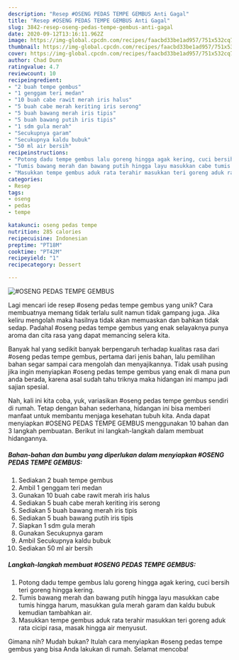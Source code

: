```yaml
---
description: "Resep #OSENG PEDAS TEMPE GEMBUS Anti Gagal"
title: "Resep #OSENG PEDAS TEMPE GEMBUS Anti Gagal"
slug: 3842-resep-oseng-pedas-tempe-gembus-anti-gagal
date: 2020-09-12T13:16:11.962Z
image: https://img-global.cpcdn.com/recipes/faacbd33be1ad957/751x532cq70/oseng-pedas-tempe-gembus-foto-resep-utama.jpg
thumbnail: https://img-global.cpcdn.com/recipes/faacbd33be1ad957/751x532cq70/oseng-pedas-tempe-gembus-foto-resep-utama.jpg
cover: https://img-global.cpcdn.com/recipes/faacbd33be1ad957/751x532cq70/oseng-pedas-tempe-gembus-foto-resep-utama.jpg
author: Chad Dunn
ratingvalue: 4.7
reviewcount: 10
recipeingredient:
- "2 buah tempe gembus"
- "1 genggam teri medan"
- "10 buah cabe rawit merah iris halus"
- "5 buah cabe merah keriting iris serong"
- "5 buah bawang merah iris tipis"
- "5 buah bawang putih iris tipis"
- "1 sdm gula merah"
- "Secukupnya garam"
- "Secukupnya kaldu bubuk"
- "50 ml air bersih"
recipeinstructions:
- "Potong dadu tempe gembus lalu goreng hingga agak kering, cuci bersih teri goreng hingga kering."
- "Tumis bawang merah dan bawang putih hingga layu masukkan cabe tumis hingga harum, masukkan gula merah garam dan kaldu bubuk kemudian tambahkan air."
- "Masukkan tempe gembus aduk rata terahir masukkan teri goreng aduk rata cicipi rasa, masak hingga air menyusut."
categories:
- Resep
tags:
- oseng
- pedas
- tempe

katakunci: oseng pedas tempe 
nutrition: 285 calories
recipecuisine: Indonesian
preptime: "PT18M"
cooktime: "PT42M"
recipeyield: "1"
recipecategory: Dessert

---
```



![#OSENG PEDAS TEMPE GEMBUS](https://img-global.cpcdn.com/recipes/faacbd33be1ad957/751x532cq70/oseng-pedas-tempe-gembus-foto-resep-utama.jpg)

Lagi mencari ide resep #oseng pedas tempe gembus yang unik? Cara membuatnya memang tidak terlalu sulit namun tidak gampang juga. Jika keliru mengolah maka hasilnya tidak akan memuaskan dan bahkan tidak sedap. Padahal #oseng pedas tempe gembus yang enak selayaknya punya aroma dan cita rasa yang dapat memancing selera kita.



Banyak hal yang sedikit banyak berpengaruh terhadap kualitas rasa dari #oseng pedas tempe gembus, pertama dari jenis bahan, lalu pemilihan bahan segar sampai cara mengolah dan menyajikannya. Tidak usah pusing jika ingin menyiapkan #oseng pedas tempe gembus yang enak di mana pun anda berada, karena asal sudah tahu triknya maka hidangan ini mampu jadi sajian spesial.


Nah, kali ini kita coba, yuk, variasikan #oseng pedas tempe gembus sendiri di rumah. Tetap dengan bahan sederhana, hidangan ini bisa memberi manfaat untuk membantu menjaga kesehatan tubuh kita. Anda dapat menyiapkan #OSENG PEDAS TEMPE GEMBUS menggunakan 10 bahan dan 3 langkah pembuatan. Berikut ini langkah-langkah dalam membuat hidangannya.

<!--inarticleads1-->

##### Bahan-bahan dan bumbu yang diperlukan dalam menyiapkan #OSENG PEDAS TEMPE GEMBUS:

1. Sediakan 2 buah tempe gembus
1. Ambil 1 genggam teri medan
1. Gunakan 10 buah cabe rawit merah iris halus
1. Sediakan 5 buah cabe merah keriting iris serong
1. Sediakan 5 buah bawang merah iris tipis
1. Sediakan 5 buah bawang putih iris tipis
1. Siapkan 1 sdm gula merah
1. Gunakan Secukupnya garam
1. Ambil Secukupnya kaldu bubuk
1. Sediakan 50 ml air bersih




<!--inarticleads2-->

##### Langkah-langkah membuat #OSENG PEDAS TEMPE GEMBUS:

1. Potong dadu tempe gembus lalu goreng hingga agak kering, cuci bersih teri goreng hingga kering.
1. Tumis bawang merah dan bawang putih hingga layu masukkan cabe tumis hingga harum, masukkan gula merah garam dan kaldu bubuk kemudian tambahkan air.
1. Masukkan tempe gembus aduk rata terahir masukkan teri goreng aduk rata cicipi rasa, masak hingga air menyusut.




Gimana nih? Mudah bukan? Itulah cara menyiapkan #oseng pedas tempe gembus yang bisa Anda lakukan di rumah. Selamat mencoba!
